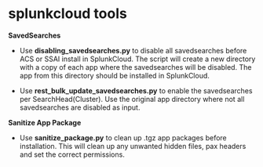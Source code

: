 # splunkcloud tools
**SavedSearches**
- Use **disabling_savedsearches.py** to disable all savedsearches before ACS or SSAI install in SplunkCloud.
The script will create a new directory with a copy of each app where the savedsearches will be disabled. The app from this directory should be installed in SplunkCloud.
  
- Use **rest_bulk_update_savedsearches.py** to enable the savedsearches per SearchHead(Cluster). Use the original app directory where not all savedsearches are disabled as input.

**Sanitize App Package**
- Use **sanitize_package.py** to clean up .tgz app packages before installation. This will clean up any unwanted hidden files, pax headers and set the correct permissions.
